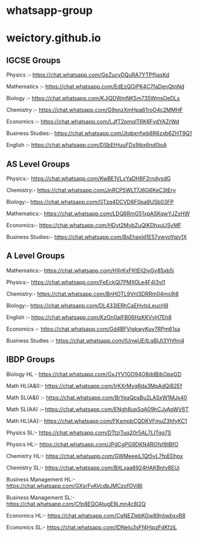 # whatsapp-group
# weictory.github.io

      

      
<h2 id="igcse-groups">IGCSE Groups</h2>

<p>Physics :- <a href="https://chat.whatsapp.com/GeZucyDQuRA7YTPfIjasKd">https://chat.whatsapp.com/GeZucyDQuRA7YTPfIjasKd</a></p>

<p>Mathematics :- <a href="https://chat.whatsapp.com/EdEzQOiPK4C7faDenQtnNd">https://chat.whatsapp.com/EdEzQOiPK4C7faDenQtnNd</a></p>

<p>Biology :- <a href="https://chat.whatsapp.com/KJjQDWmNK5m735WmsOeDLs">https://chat.whatsapp.com/KJjQDWmNK5m735WmsOeDLs</a></p>

<p>Chemistry :- <a href="https://chat.whatsapp.com/G9snzXmHpa61roO4c2MMHF">https://chat.whatsapp.com/G9snzXmHpa61roO4c2MMHF</a></p>

<p>Economics :- <a href="https://chat.whatsapp.com/LJfT2pmqlT6K6FvdYAZrWd">https://chat.whatsapp.com/LJfT2pmqlT6K6FvdYAZrWd</a></p>

<p>Business Studies:- <a href="https://chat.whatsapp.com/Jtqbxnfwb6R6zxb6ZHT9Q1">https://chat.whatsapp.com/Jtqbxnfwb6R6zxb6ZHT9Q1</a></p>

<p>English :- <a href="https://chat.whatsapp.com/DSbEtHuuFDs9jbx6nd0joA">https://chat.whatsapp.com/DSbEtHuuFDs9jbx6nd0joA</a></p>




<h2 id="as-level-groups">AS Level Groups</h2>

<p>Physics:- <a href="https://chat.whatsapp.com/KwBE1VLxYaDH8F2rndysdG">https://chat.whatsapp.com/KwBE1VLxYaDH8F2rndysdG</a></p>

<p>Chemistry:- <a href="https://chat.whatsapp.com/JnRCP5WLT7J6G6KeC3tEry">https://chat.whatsapp.com/JnRCP5WLT7J6G6KeC3tEry</a></p>

<p>Biology:- <a href="https://chat.whatsapp.com/GTzq4DCVD6F0pa9USb03FP">https://chat.whatsapp.com/GTzq4DCVD6F0pa9USb03FP</a></p>

<p>Mathematics:- <a href="https://chat.whatsapp.com/LDQ6RmG51xpASKqwYJZxHW">https://chat.whatsapp.com/LDQ6RmG51xpASKqwYJZxHW</a></p>

<p>Economics:- <a href="https://chat.whatsapp.com/HDvt2MybZuQIKDhxuUSyMF">https://chat.whatsapp.com/HDvt2MybZuQIKDhxuUSyMF</a></p>

<p>Business Studies:- <a href="https://chat.whatsapp.com/BsEhaxld1E57vwyoYqjv1X">https://chat.whatsapp.com/BsEhaxld1E57vwyoYqjv1X</a></p>


<h2 id="a-level-groups">A Level Groups</h2>

<p>Mathematics:- <a href="https://chat.whatsapp.com/HXrKxFKtElj2jyGy85xb5i">https://chat.whatsapp.com/HXrKxFKtElj2jyGy85xb5i</a></p>

<p>Physics:- <a href="https://chat.whatsapp.com/FeEckQl7PMX0Le4F4I3vl1">https://chat.whatsapp.com/FeEckQl7PMX0Le4F4I3vl1</a></p>

<p>Chemistry:- <a href="https://chat.whatsapp.com/BnHOTL9Vnl3DRRm04ms9i8">https://chat.whatsapp.com/BnHOTL9Vnl3DRRm04ms9i8</a></p>

<p>Biology:- <a href="https://chat.whatsapp.com/DL433IERhCaEHytoLeucH8">https://chat.whatsapp.com/DL433IERhCaEHytoLeucH8</a></p>


<p>English :- <a href="https://chat.whatsapp.com/KzOn0ajFB06HzKKVvH7Eh8">https://chat.whatsapp.com/KzOn0ajFB06HzKKVvH7Eh8</a></p>

<p>Economics :- <a href="https://chat.whatsapp.com/Gd4BFVigkwyKuy7RPm61sa">https://chat.whatsapp.com/Gd4BFVigkwyKuy7RPm61sa</a></p>

<p>Business Studies :- <a href="https://chat.whatsapp.com/IUnwUEjILgBIJt3YhfIni4">https://chat.whatsapp.com/IUnwUEjILgBIJt3YhfIni4</a></p>

<h2 id="ibdp-groups">IBDP Groups</h2>

<p>Biology HL - <a href="https://chat.whatsapp.com/GxJYV1GO94O8ddBibOppGD">https://chat.whatsapp.com/GxJYV1GO94O8ddBibOppGD</a></p>

<p>Math HL(A&amp;I):- <a href="https://chat.whatsapp.com/IrKXrMyqRda3MpAdQiB2Ef">https://chat.whatsapp.com/IrKXrMyqRda3MpAdQiB2Ef</a></p>

<p>Math SL(A&amp;I) :- <a href="https://chat.whatsapp.com/BrYeaQpsBu2LASxW1MJx40">https://chat.whatsapp.com/BrYeaQpsBu2LASxW1MJx40</a></p>

<p>Math SL(AA) :– <a href="https://chat.whatsapp.com/ENgh8upSqA09hCJyApWV6T">https://chat.whatsapp.com/ENgh8upSqA09hCJyApWV6T</a></p>

<p>Math HL(AA):-  <a href="https://chat.whatsapp.com/FKsmpbCQDKVFmuZ3hfyKC1">https://chat.whatsapp.com/FKsmpbCQDKVFmuZ3hfyKC1</a></p>

<p>Physics SL:- <a href="https://chat.whatsapp.com/DTtziTuq20r5AL7LITqg7S">https://chat.whatsapp.com/DTtziTuq20r5AL7LITqg7S</a></p>

<p>Physics HL:- <a href="https://chat.whatsapp.com/JPdCgPG9DKN4RGfsf8tBfO">https://chat.whatsapp.com/JPdCgPG9DKN4RGfsf8tBfO</a></p>

<p>Chemistry HL:- <a href="https://chat.whatsapp.com/GWMeeeiL1Qt5vL7fpEDhpx">https://chat.whatsapp.com/GWMeeeiL1Qt5vL7fpEDhpx</a></p>

<p>Chemistry SL:- <a href="https://chat.whatsapp.com/BitLxaa8924HAKBntv8EUj">https://chat.whatsapp.com/BitLxaa8924HAKBntv8EUj</a></p>

<p>Business Management HL:- <a href="https://chat.whatsapp.com/GXsrFvAVcdbJMCzofOViBl">https://chat.whatsapp.com/GXsrFvAVcdbJMCzofOViBl</a></p>

<p>Business Management SL:- <a href="https://chat.whatsapp.com/Cfp8EQOAtugE9Lmn4c8l2Q">https://chat.whatsapp.com/Cfp8EQOAtugE9Lmn4c8l2Q</a></p>

<p>Economics HL:- <a href="https://chat.whatsapp.com/CqNEZlebKGw89nliwbxvB8">https://chat.whatsapp.com/CqNEZlebKGw89nliwbxvB8</a></p>

<p>Economics SL:- <a href="https://chat.whatsapp.com/IDNeIu3sFf4HjpzFdKfzlL">https://chat.whatsapp.com/IDNeIu3sFf4HjpzFdKfzlL</a></p>

